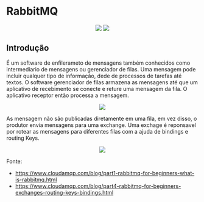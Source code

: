 # RabbitMQ

<p align="center">
<img src="https://www.rabbitmq.com/img/logo-rabbitmq.svg"/>
<img src="https://img.shields.io/static/v1?label=Status&message=Em_andamento&color=orange&style=for-the-badge"/>
</p>

## Introdução

É um software de enfilerameto de mensagens também conhecidos como intermediario de mensagens ou gerenciador de filas.
Uma mensagem pode incluir qualquer tipo de informação, dede de processos de tarefas até textos. O software gerenciador de filas armazena as mensagens até que um aplicativo de recebimento se conecte e reture uma mensagem da fila. O aplicativo receptor então processa a mensagem.

<p align="center">
<img src="https://www.cloudamqp.com/img/blog/workflow-rabbitmq.png"/>
</p>

As mensagem não são publicadas diretamente em uma fila, em vez disso, o produtor envia mensagens para uma exchange. Uma exchage é reponsavel por rotear as mensagens para diferentes filas com a ajuda de bindings e routing Keys.

<p align="center">
<img src="https://www.cloudamqp.com/img/blog/exchanges-bidings-routing-keys.png"/>
</p>

Fonte: 
- https://www.cloudamqp.com/blog/part1-rabbitmq-for-beginners-what-is-rabbitmq.html
- https://www.cloudamqp.com/blog/part4-rabbitmq-for-beginners-exchanges-routing-keys-bindings.html

